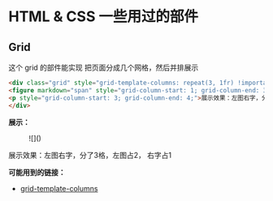 # HTML & CSS 一些用过的部件

## Grid

这个 grid 的部件能实现 把页面分成几个网格，然后并排展示

```html title="code"
<div class="grid" style="grid-template-columns: repeat(3, 1fr) !important;" markdown>
<figure markdown="span" style="grid-column-start: 1; grid-column-end: 3;">![](./pics/LSTM_3.webp)</figure>
<p style="grid-column-start: 3; grid-column-end: 4;">展示效果：左图右字，分了3格，左图占2， 右字占1</p>
</div>
```

**展示：**

<div class="grid" style="grid-template-columns: repeat(3, 1fr) !important;" markdown>
<figure markdown="span" style="grid-column-start: 1; grid-column-end: 3;">![]()</figure>
<p style="grid-column-start: 3; grid-column-end: 4;">展示效果：左图右字，分了3格，左图占2， 右字占1</p>
</div>

**可能用到的链接：**

- [grid-template-columns](https://css-tricks.com/almanac/properties/g/grid-template-columns/)

